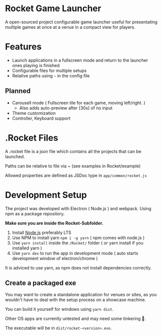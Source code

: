 # Rocket Game Launcher

A open-sourced project configurable game launcher useful for presentating multiple games at once at a venue in a compact view for players.

# Features

- Launch applications in a fullscreen mode and return to the launcher ones playing is finished
- Configurable files for multiple setups
- Relative paths using `~` in the config file


## Planned 

- Carousell mode ( Fullscreen tile for each game, moving left/right. )
    - Also adds auto-preview after [30s] of no input
- Theme customization
- Controller, Keyboard support


# .Rocket Files

A .rocket file is a json file which contains all the projects that can be launched.

Paths can be relative to file via ~ (see examples in Rocket/example)

Allowed properties are defined as JSDoc type in `app/common/rocket.js`

# Development Setup

The project was developed with Electron ( Node.js ) and webpack. Using npm as a package repository.

**Make sure you are inside the Rocket-Subfolder.**

1. Install [Node.js](https://nodejs.org/en/) preferably LTS
1. Use NPM to install yarn `npm i -g yarn` ( npm comes with node.js )
1. Use `yarn install` inside the `/Rocket/` folder ( or yarn install if you installed yarn )
1. Use `yarn dev` to run the app in development mode ( auto starts development window of electron/chrome )

It is adviced to use yarn, as npm does not install dependencies correctly.

## Create a packaged exe

You may want to create a standalone application for venues or sites, as you wouldn't have to deal with the setup process on a showcase machine.

You can build it yourself for windows using `yarn dist`.

Other OS apps are currently untested and may need some tinkering 🙂.

The executable will be in `dist/rocket-<version>.exe`.



